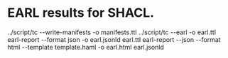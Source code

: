 # EARL results for SHACL.

../script/tc --write-manifests -o manifests.ttl
../script/tc --earl -o earl.ttl
earl-report --format json -o earl.jsonld earl.ttl
earl-report --json --format html --template template.haml -o earl.html earl.jsonld
